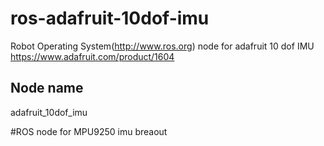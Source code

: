 # ros-adafruit-10dof-imu
Robot Operating System(http://www.ros.org) node for adafruit 10 dof IMU https://www.adafruit.com/product/1604

## Node name
adafruit_10dof_imu

#ROS node for MPU9250 imu breaout

